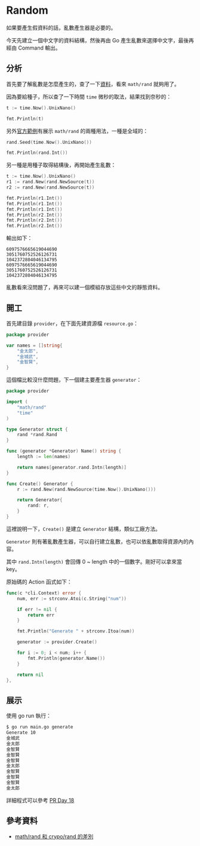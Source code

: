 # Random

如果要產生假資料的話，亂數產生器是必要的。

今天先建立一個中文字的資料結構，然後再由 Go 產生亂數來選擇中文字，最後再經由 Command 輸出。

## 分析

首先要了解亂數是怎麼產生的，查了一下[資料][math/rand 和 crypo/rand 的差別]，看來 `math/rand` 就夠用了。

因為要給種子，所以查了一下時間 `time` 微秒的取法，結果找到奈秒的：

```go
t := time.Now().UnixNano()

fmt.Println(t)
```

另外[官方範例](https://golang.org/pkg/math/rand/)有展示 `math/rand` 的兩種用法，一種是全域的：

```go
rand.Seed(time.Now().UnixNano())

fmt.Println(rand.Int())
```

另一種是用種子取得結構後，再開始產生亂數：

```go
t := time.Now().UnixNano()
r1 := rand.New(rand.NewSource(t))
r2 := rand.New(rand.NewSource(t))

fmt.Println(r1.Int())
fmt.Println(r1.Int())
fmt.Println(r1.Int())
fmt.Println(r2.Int())
fmt.Println(r2.Int())
fmt.Println(r2.Int())
```

輸出如下：

```
6097576665619044690
3051760752526126731
1042372804046134795
6097576665619044690
3051760752526126731
1042372804046134795
```

亂數看來沒問題了，再來可以建一個模組存放這些中文的靜態資料。

## 開工

首先建目錄 `provider`，在下面先建資源檔 `resource.go`：

```go
package provider

var names = []string{
	"金太郎",
	"金城武",
	"金智賢",
}
```

這個檔比較沒什麼問題，下一個建主要產生器 `generator`：

```go
package provider

import (
	"math/rand"
	"time"
)

type Generator struct {
	rand *rand.Rand
}

func (generator *Generator) Name() string {
	length := len(names)

	return names[generator.rand.Intn(length)]
}

func Create() Generator {
	r := rand.New(rand.NewSource(time.Now().UnixNano()))

	return Generator{
		rand: r,
	}
}
```

這裡說明一下，`Create()` 是建立 `Generator` 結構，類似工廠方法。

`Generator` 則有著亂數產生器，可以自行建立亂數，也可以依亂數取得資源內的內容。

其中 `rand.Intn(length)` 會回傳 0 ~ length 中的一個數字。剛好可以拿來當 key。

原始碼的 Action 函式如下：

```go
func(c *cli.Context) error {
    num, err := strconv.Atoi(c.String("num"))

    if err != nil {
        return err
    }

    fmt.Println("Generate " + strconv.Itoa(num))

    generator := provider.Create()

    for i := 0; i < num; i++ {
        fmt.Println(generator.Name())
    }

    return nil
},
```

## 展示

使用 go run 執行：

```bash
$ go run main.go generate
Generate 10
金城武
金太郎
金智賢
金智賢
金智賢
金太郎
金智賢
金智賢
金智賢
金太郎
```

詳細程式可以參考 [PR Day 18](https://github.com/MilesChou/namer/pull/3)

## 參考資料

* [math/rand 和 crypo/rand 的差別][]

[math/rand 和 crypo/rand 的差別]: http://lihaoquan.me/2016/10/15/rand-in-go.html
